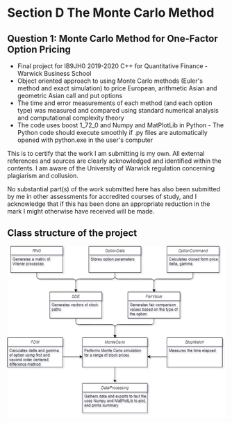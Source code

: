 
# Section D The Monte Carlo Method
## Question 1: Monte Carlo Method for One-Factor Option Pricing
- Final project for IB9JH0 2019-2020 C++ for Quantitative Finance - Warwick Business School
- Object oriented approach to using Monte Carlo methods (Euler's method and exact simulation) to price European, arithmetic Asian and geometric Asian call and put options
- The time and error measurements of each method (and each option type) was measured and compared using standard numerical analysis and computational complexity theory
- The code uses boost 1_72_0 and Numpy and MatPlotLib in Python
         - The Python code should execute smoothly if .py files are automatically opened with python.exe in the user's computer

This is to certify that the work I am submitting is my own. All external references and
sources are clearly acknowledged and identified within the contents. I am aware of the
University of Warwick regulation concerning plagiarism and collusion.

No substantial part(s) of the work submitted here has also been submitted by me in
other assessments for accredited courses of study, and I acknowledge that if this has been
done an appropriate reduction in the mark I might otherwise have received will be made.

## Class structure of the project
![alt text](https://raw.githubusercontent.com/jonsh96/Cpp-Monte-Carlo/master/figures/MonteCarlo.png)
